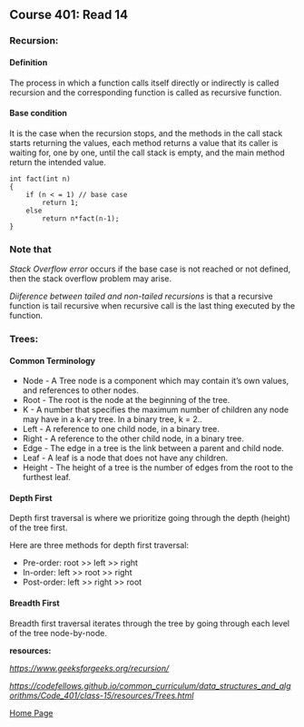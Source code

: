 ## **Course 401: Read 14**





### **Recursion:**
#### Definition 
The process in which a function calls itself directly or indirectly is called recursion and the corresponding function is called as recursive function.


#### Base condition
It is the case when the recursion stops, and the methods in the call stack starts returning the values, each method returns a value that its caller is waiting for, one by one, until the call stack is empty, and the main method return the intended value.

    int fact(int n)
    {
        if (n < = 1) // base case
            return 1;
        else    
            return n*fact(n-1);    
    }


### Note that
*Stack Overflow error* occurs if the base case is not reached or not defined, then the stack overflow problem may arise.


*Diiference between tailed and non-tailed recursions* is that a recursive function is tail recursive when recursive call is the last thing executed by the function.


### **Trees:**

#### Common Terminology
+ Node - A Tree node is a component which may contain it’s own values, and references to other nodes.
+ Root - The root is the node at the beginning of the tree.
+ K - A number that specifies the maximum number of children any node may have in a k-ary tree. In a binary tree, k = 2..
+ Left - A reference to one child node, in a binary tree.
+ Right - A reference to the other child node, in a binary tree.
+ Edge - The edge in a tree is the link between a parent and child node.
+ Leaf - A leaf is a node that does not have any children.
+ Height - The height of a tree is the number of edges from the root to the furthest leaf.


#### Depth First
Depth first traversal is where we prioritize going through the depth (height) of the tree first.

Here are three methods for depth first traversal:
+ Pre-order: root >> left >> right
+ In-order: left >> root >> right
+ Post-order: left >> right >> root


#### Breadth First
Breadth first traversal iterates through the tree by going through each level of the tree node-by-node.





**resources:** 

*https://www.geeksforgeeks.org/recursion/*

*https://codefellows.github.io/common_curriculum/data_structures_and_algorithms/Code_401/class-15/resources/Trees.html*




[Home Page](../README.md)
